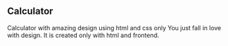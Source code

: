 ## Calculator
Calculator with amazing design using html and css only You just fall in love with design.
It is created only with html and frontend.
